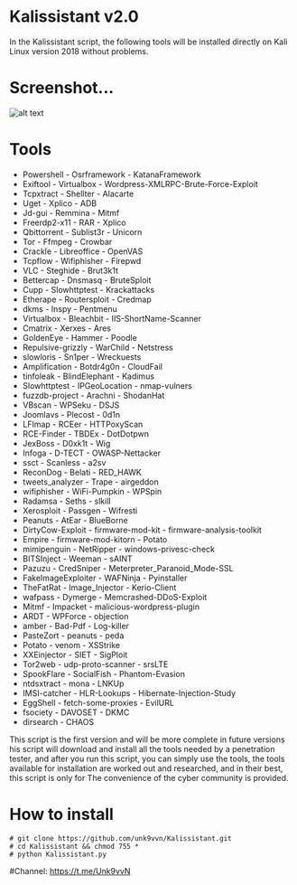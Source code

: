 # Kalissistant v2.0
In the Kalissistant script, the following tools will be installed directly on Kali Linux version 2018 without problems.


# Screenshot...

![alt text][logo]

[logo]: https://github.com/unk9vvn/Kalissistant/raw/master/Kalissistant.png "Logo Title Text 2"

# Tools

- Powershell          - Osrframework        - KatanaFramework
- Exiftool            - Virtualbox          - Wordpress-XMLRPC-Brute-Force-Exploit
- Tcpxtract           - Shellter            - Alacarte
- Uget                - Xplico              - ADB
- Jd-gui              - Remmina             - Mitmf
- Freerdp2-x11        - RAR                 - Xplico
- Qbittorrent         - Sublist3r           - Unicorn
- Tor                 - Ffmpeg              - Crowbar
- Crackle             - Libreoffice         - OpenVAS
- Tcpflow             - Wifiphisher         - Firepwd
- VLC                 - Steghide            - Brut3k1t
- Bettercap           - Dnsmasq             - BruteSploit
- Cupp                - Slowhttptest        - Krackattacks
- Etherape            - Routersploit        - Credmap
- dkms                - Inspy               - Pentmenu
- Virtualbox          - Bleachbit           - IIS-ShortName-Scanner
- Cmatrix             - Xerxes              - Ares
- GoldenEye           - Hammer              - Poodle
- Repulsive-grizzly   - WarChild            - Netstress
- slowloris           - Sn1per              - Wreckuests
- Amplification       - Botdr4g0n           - CloudFail
- tinfoleak           - BlindElephant       - Kadimus
- Slowhttptest        - IPGeoLocation       - nmap-vulners
- fuzzdb-project      - Arachni             - ShodanHat
- VBscan              - WPSeku              - DSJS
- Joomlavs            - Plecost             - 0d1n
- LFImap              - RCEer               - HTTPoxyScan
- RCE-Finder          - TBDEx               - DotDotpwn
- JexBoss             - D0xk1t              - Wig
- Infoga              - D-TECT              - OWASP-Nettacker
- ssct                - Scanless            - a2sv
- ReconDog            - Belati              - RED_HAWK
- tweets_analyzer     - Trape               - airgeddon
- wifiphisher         - WiFi-Pumpkin        - WPSpin
- Radamsa             - Seths               - slkill
- Xerosploit          - Passgen             - Wifresti
- Peanuts             - AtEar               - BlueBorne
- DirtyCow-Exploit    - firmware-mod-kit    - firmware-analysis-toolkit
- Empire              - firmware-mod-kitorn - Potato
- mimipenguin         - NetRipper           - windows-privesc-check
- BITSInject          - Weeman              - sAINT
- Pazuzu              - CredSniper          - Meterpreter_Paranoid_Mode-SSL
- FakeImageExploiter  - WAFNinja            - Pyinstaller
- TheFatRat           - Image_Injector      - Kerio-Client
- wafpass             - Dymerge             - Memcrashed-DDoS-Exploit
- Mitmf               - Impacket            - malicious-wordpress-plugin
- ARDT                - WPForce             - objection
- amber               - Bad-Pdf             - Log-killer
- PasteZort           - peanuts             - peda
- Potato              - venom               - XSStrike
- XXEinjector         - SIET                - SigPloit
- Tor2web             - udp-proto-scanner   - srsLTE
- SpookFlare          - SocialFish          - Phantom-Evasion
- ntdsxtract          - mona                - LNKUp
- IMSI-catcher        - HLR-Lookups         - Hibernate-Injection-Study
- EggShell            - fetch-some-proxies  - EvilURL
- fsociety            - DAVOSET             - DKMC
- dirsearch           - CHAOS


This script is the first version and will be more complete in future versions
his script will download and install all the tools needed by a penetration tester, and after you run this script, you can simply use the tools, the tools available for installation are worked out and researched, and in their best, this script is only for The convenience of the cyber community is provided.

# How to install
```
# git clone https://github.com/unk9vvn/Kalissistant.git
# cd Kalissistant && chmod 755 *
# python Kalissistant.py
```

#Channel: https://t.me/Unk9vvN

